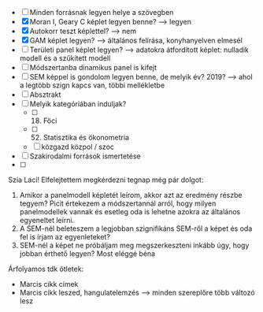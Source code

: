 - [ ] Minden forrásnak legyen helye a szövegben
- [x] Moran I, Geary C képlet legyen benne? --> legyen
- [x] Autokorr teszt képlettel? --> nem
- [x] GAM képlet legyen? --> általános felírása, konyhanyelven elmesél
- [ ] Területi panel képlet legyen? --> adatokra átfordított képlet: nulladik modell és a szűkített modell
- [ ] Módszertanba dinamikus panel is kifejt
- [ ] SEM képpel is gondolom legyen benne, de melyik év? 2019? --> ahol a legtöbb szign kapcs van, többi mellékletbe
- [ ] Absztrakt
- [ ] Melyik kategóriában induljak?
	- [ ] 18. Föci
	- [ ] 52. Statisztika és ökonometria
	- [ ] közgazd közpol / szoc
- [ ] Szakirodalmi források ismertetése
- [ ] 

Szia Laci!
Elfelejtettem megkérdezni tegnap még pár dolgot:
1. Amikor a panelmodell képletét leírom, akkor azt az eredmény részbe tegyem? Picit értekezem a módszertannál arról, hogy milyen panelmodellek vannak és esetleg oda is lehetne azokra az általános egyeneltet leírni.
2. A SEM-nél beleteszem a legjobban szignifikáns SEM-ről a képet és oda fel is írjam az egyenleteket?
3. SEM-nél a képet ne próbáljam meg megszerkeszteni inkább úgy, hogy jobban érthető legyen? Most eléggé béna



Árfolyamos tdk ötletek:
- Marcis cikk címek
- Marcis cikk leszed, hangulatelemzés --> minden szereplőre több változó lesz